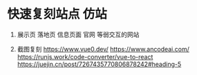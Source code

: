 # 快速复刻站点 仿站

1. 展示页 落地页 信息页面 官网 等弱交互的网站

2. 截图复刻
   https://www.vue0.dev/
   https://www.ancodeai.com/
   https://runjs.work/code-converter/vue-to-react
   https://juejin.cn/post/7267435770806878242#heading-5
